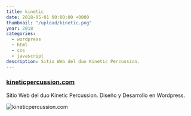 ```yaml
---
title: kinetic
date: 2018-05-01 00:00:00 +0000
thumbnail: "/upload/kinetic.png"
year: 2018
categories:
  - wordpress
  - html
  - css
  - javascript
description: Sitio Web del duo Kinetic Percussion.
---
```


### [kineticpercussion.com](https://kineticpercussion.com/)

Sitio Web del duo Kinetic Percussion.
Diseño y Desarrollo en Wordpress.

![kineticpercussion.com](/upload/kinetic.png)
